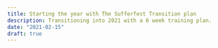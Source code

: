 ```yaml
---
title: Starting the year with The Sufferfest Transition plan
description: Transitioning into 2021 with a 6 week training plan.
date: "2021-02-15"
draft: true
---
```

